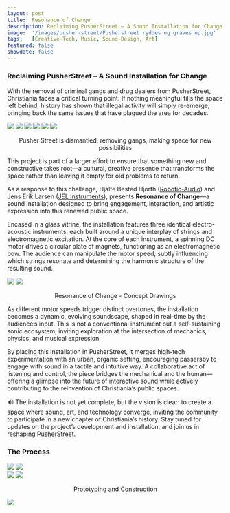 ```yaml
---
layout: post
title:  Resonance of Change
description: Reclaiming PusherStreet – A Sound Installation for Change
image:  '/images/pusher-street/Pusherstreet ryddes og graves op.jpg'
tags:   [Creative-Tech, Music, Sound-Design, Art]
featured: false
showdate: false
---
```


### Reclaiming PusherStreet – A Sound Installation for Change

With the removal of criminal gangs and drug dealers from PusherStreet, Christiania faces a critical turning point. If nothing meaningful fills the space left behind, history has shown that illegal activity will simply re-emerge, bringing back the same issues that have plagued the area for decades. 


<div class="gallery-box">
    <div class="gallery">
        <img src="/images/pusher-street/ChristianiaEntre.jpg">
        <img src="/images/pusher-street/scanpix-20240406-170728-l.jpg">
        <img src="/images/pusher-street/49105689a0ca8e18470757ba15c2de18.jpg">
        <img src="/images/pusher-street/standard_20240406-172911-L-8640x5760ma.jpg">
        <img src="/images/pusher-street/asset.dr.jpg">
        <img src="/images/pusher-street/Pusherstreet ryddes og graves op.jpg">
    </div>
        <p class="gallery-caption" style="text-align: center;">Pusher Street is dismantled, removing gangs, making space for new possibilities</p>
</div>

This project is part of a larger effort to ensure that something new and constructive takes root—a cultural, creative presence that transforms the space rather than leaving it empty for old problems to return.

As a response to this challenge, Hjalte Bested Hjorth ([Robotic-Audio](https://roboticaudio.com/)) and Jens Erik Larsen ([JEL Instruments](https://www.jelinstruments.com/)), presents **Resonance of Change**—a sound installation designed to bring engagement, interaction, and artistic expression into this renewed public space.

Encased in a glass vitrine, the installation features three identical electro-acoustic instruments, each built around a unique interplay of strings and electromagnetic excitation. At the core of each instrument, a spinning DC motor drives a circular plate of magnets, functioning as an electromagnetic bow. The audience can manipulate the motor speed, subtly influencing which strings resonate and determining the harmonic structure of the resulting sound.

<div class="gallery-box">
  <div class="gallery">
    <img src="/images/pusher-street/JPEG-billede-4AC5-B976-19-0.jpg">
    <img src="/images/pusher-street/JPEG-billede-4D71-9138-F4-0.jpg">
  </div>
    <p class="gallery-caption" style="text-align: center;">Resonance of Change - Concept Drawings</p>
</div>

As different motor speeds trigger distinct overtones, the installation becomes a dynamic, evolving soundscape, shaped in real-time by the audience’s input. This is not a conventional instrument but a self-sustaining sonic ecosystem, inviting exploration at the intersection of mechanics, physics, and musical expression.

By placing this installation in PusherStreet, it merges high-tech experimentation with an urban, organic setting, encouraging passersby to engage with sound in a tactile and intuitive way. A collaborative act of listening and control, the piece bridges the mechanical and the human—offering a glimpse into the future of interactive sound while actively contributing to the reinvention of Christiania’s public spaces.

🔊 The installation is not yet complete, but the vision is clear: to create a space where sound, art, and technology converge, inviting the community to participate in a new chapter of Christiania’s history. Stay tuned for updates on the project’s development and installation, and join us in reshaping PusherStreet.


### The Process


<div class="gallery-box">
  <div class="gallery">
    <img src="/images/pusher-street/IMG_79C2FBD79F94-1.jpeg">
    <img src="/images/pusher-street/IMG_335CA656A638-1.jpeg">
  </div>
</div>

<div class="gallery-box">
  <div class="gallery">
    <img src="/images/pusher-street/JPEG-billede-4CE9-8C7C-71-0.jpeg">
    <img src="/images/pusher-street/JPEG-billede-4508-8123-7E-0.jpeg">
  </div>
    <p class="gallery-caption" style="text-align: center;">Prototyping and Construction</p>
</div>



![]({{site.baseurl}}/images/pusher-street/dalle1.webp#wide)
